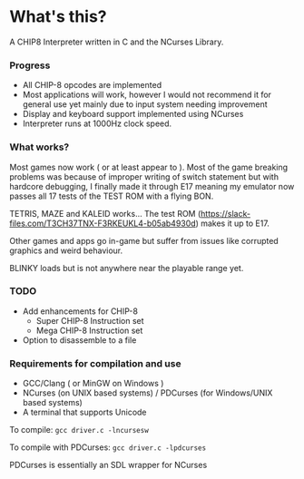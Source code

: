 # What's this?

A CHIP8 Interpreter written in C and the NCurses Library.

### Progress

  * All CHIP-8 opcodes are implemented
  * Most applications will work, however I would not recommend it for general use yet mainly due to input system needing improvement
  * Display and keyboard support implemented using NCurses
  * Interpreter runs at 1000Hz clock speed.

### What works?

Most games now work ( or at least appear to ). Most of the game breaking problems was because of improper writing of switch statement but with hardcore debugging, I finally made it through E17 meaning my emulator now passes all 17 tests of the TEST ROM with a flying BON.

TETRIS, MAZE and KALEID works...
The test ROM (https://slack-files.com/T3CH37TNX-F3RKEUKL4-b05ab4930d) makes it up to E17. 

Other games and apps go in-game but suffer from issues like corrupted graphics and weird behaviour.

BLINKY loads but is not anywhere near the playable range yet.

### TODO
  * Add enhancements for CHIP-8
    * Super CHIP-8 Instruction set
    * Mega CHIP-8 Instruction set
  * Option to disassemble to a file
  

### Requirements for compilation and use

  * GCC/Clang ( or MinGW on Windows )
  * NCurses (on UNIX based systems) / PDCurses (for Windows/UNIX based systems)
  * A terminal that supports Unicode


To compile: `gcc driver.c -lncursesw`

To compile with PDCurses: `gcc driver.c -lpdcurses`

PDCurses is essentially an SDL wrapper for NCurses
